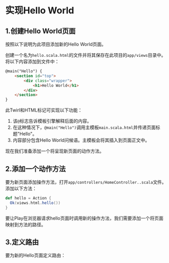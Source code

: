 实现Hello World
===================================================================================
## 1.创建Hello World页面
按照以下说明为此项目添加新的Hello World页面。

创建一个名为`hello.scala.html`的文件并将其保存在此项目的`app/views`目录中。将以下内容添加到文件中：
```html
@main("Hello") {
    <section id="top">
        <div class="wrapper">
            <h1>Hello World</h1>
        </div>
    </section>
}
```
此Twirl和HTML标记可实现以下功能：
1. 该`@`标志告诉模板引擎解释后面的内容。
2. 在这种情况下，`@main("Hello")`调用主模板`main.scala.html`并传递页面标题"Hello"。
3. 内容部分包含Hello World问候语。主模板会将其插入到页面正文中。

现在我们准备添加一个将呈现新页面的动作方法。

## 2.添加一个动作方法
要为新页面添加操作方法，打开`app/controllers/HomeController..scala`文件。添加以下方法：
```scala
def hello = Action {
  Ok(views.html.hello())
}
```
要让Play在浏览器请求hello页面时调用新的操作方法，我们需要添加一个将页面映射到方法的路径。

## 3.定义路由
要为新的Hello页面定义路由：
